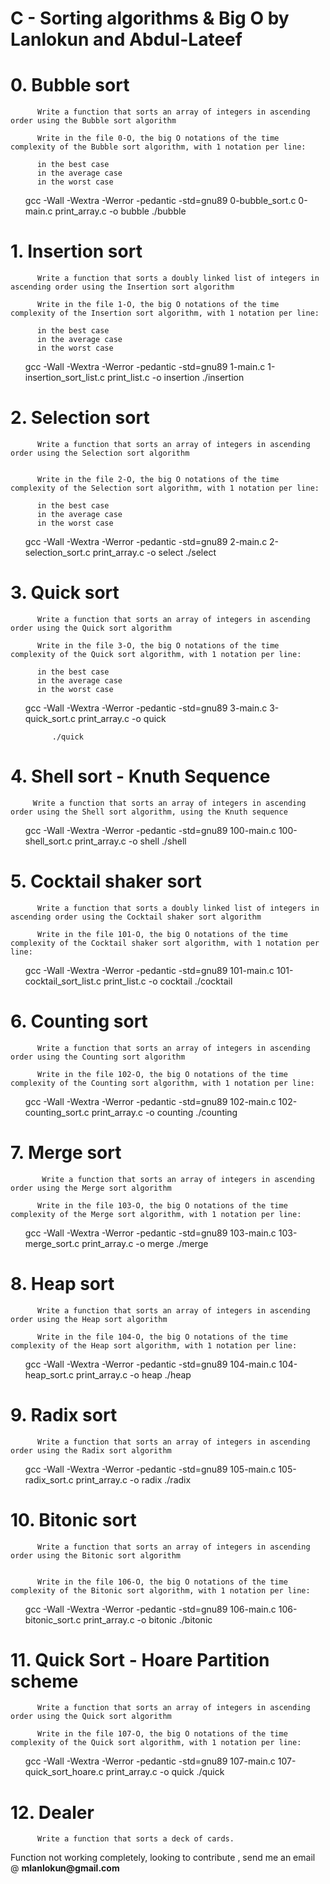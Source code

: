 # C - Sorting algorithms & Big O by Lanlokun and Abdul-Lateef

# 0. Bubble sort
          Write a function that sorts an array of integers in ascending order using the Bubble sort algorithm

          Write in the file 0-O, the big O notations of the time complexity of the Bubble sort algorithm, with 1 notation per line:

          in the best case
          in the average case
          in the worst case
          
<ul>
          gcc -Wall -Wextra -Werror -pedantic  -std=gnu89 0-bubble_sort.c 0-main.c print_array.c -o bubble
          ./bubble
</ul>

# 1. Insertion sort

          Write a function that sorts a doubly linked list of integers in ascending order using the Insertion sort algorithm

          Write in the file 1-O, the big O notations of the time complexity of the Insertion sort algorithm, with 1 notation per line:

          in the best case
          in the average case
          in the worst case
<ul>
          gcc -Wall -Wextra -Werror -pedantic  -std=gnu89 1-main.c 1-insertion_sort_list.c print_list.c -o insertion
          ./insertion
</ul>

# 2. Selection sort

          Write a function that sorts an array of integers in ascending order using the Selection sort algorithm


          Write in the file 2-O, the big O notations of the time complexity of the Selection sort algorithm, with 1 notation per line:

          in the best case
          in the average case
          in the worst case
          
 <ul>
          gcc -Wall -Wextra -Werror -pedantic  -std=gnu89 2-main.c 2-selection_sort.c print_array.c -o select
          ./select
          
</ul>

# 3. Quick sort

          Write a function that sorts an array of integers in ascending order using the Quick sort algorithm

          Write in the file 3-O, the big O notations of the time complexity of the Quick sort algorithm, with 1 notation per line:

          in the best case
          in the average case
          in the worst case
          
          
<ul>
          gcc -Wall -Wextra -Werror -pedantic  -std=gnu89 3-main.c 3-quick_sort.c print_array.c -o quick
                    
          ./quick
 </ul>
 
# 4. Shell sort - Knuth Sequence

         Write a function that sorts an array of integers in ascending order using the Shell sort algorithm, using the Knuth sequence

 <ul>
          gcc -Wall -Wextra -Werror -pedantic  -std=gnu89 100-main.c 100-shell_sort.c print_array.c -o shell
          ./shell
</ul>


# 5. Cocktail shaker sort

          Write a function that sorts a doubly linked list of integers in ascending order using the Cocktail shaker sort algorithm

          Write in the file 101-O, the big O notations of the time complexity of the Cocktail shaker sort algorithm, with 1 notation per line:
<ul>
          gcc -Wall -Wextra -Werror -pedantic  -std=gnu89 101-main.c 101-cocktail_sort_list.c print_list.c -o cocktail          
          ./cocktail
</ul>
                  
                  
 # 6. Counting sort

          Write a function that sorts an array of integers in ascending order using the Counting sort algorithm

          Write in the file 102-O, the big O notations of the time complexity of the Counting sort algorithm, with 1 notation per line:
<ul>
          gcc -Wall -Wextra -Werror -pedantic  -std=gnu89 102-main.c 102-counting_sort.c print_array.c -o counting
          ./counting
</ul>


# 7. Merge sort
           
           Write a function that sorts an array of integers in ascending order using the Merge sort algorithm

          Write in the file 103-O, the big O notations of the time complexity of the Merge sort algorithm, with 1 notation per line:

<ul>
          gcc -Wall -Wextra -Werror -pedantic  -std=gnu89 103-main.c 103-merge_sort.c print_array.c -o merge
          ./merge
</ul>

# 8. Heap sort

          Write a function that sorts an array of integers in ascending order using the Heap sort algorithm

          Write in the file 104-O, the big O notations of the time complexity of the Heap sort algorithm, with 1 notation per line:

<ul>
          gcc -Wall -Wextra -Werror -pedantic  -std=gnu89 104-main.c 104-heap_sort.c print_array.c -o heap
          ./heap
</ul>

# 9. Radix sort

          Write a function that sorts an array of integers in ascending order using the Radix sort algorithm

          
<ul>
          gcc -Wall -Wextra -Werror -pedantic  -std=gnu89 105-main.c 105-radix_sort.c print_array.c -o radix
          ./radix
</ul>

# 10. Bitonic sort

          Write a function that sorts an array of integers in ascending order using the Bitonic sort algorithm


          Write in the file 106-O, the big O notations of the time complexity of the Bitonic sort algorithm, with 1 notation per line:

<ul>
          gcc -Wall -Wextra -Werror -pedantic  -std=gnu89 106-main.c 106-bitonic_sort.c print_array.c -o bitonic
          ./bitonic
</ul>

# 11. Quick Sort - Hoare Partition scheme

          Write a function that sorts an array of integers in ascending order using the Quick sort algorithm

          Write in the file 107-O, the big O notations of the time complexity of the Quick sort algorithm, with 1 notation per line:

<ul>
          gcc -Wall -Wextra -Werror -pedantic  -std=gnu89 107-main.c 107-quick_sort_hoare.c print_array.c -o quick
          ./quick
</ul>

   
# 12. Dealer 

          Write a function that sorts a deck of cards.
          
<p> Function not working completely, looking to contribute , send me an email @ <strong>mlanlokun@gmail.com</strong></p>
